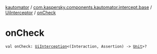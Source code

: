 [kautomator](../../index.md) / [com.kaspersky.components.kautomator.intercept.base](../index.md) / [UiInterceptor](index.md) / [onCheck](./on-check.md)

# onCheck

`val onCheck: `[`UiInterception`](../-ui-interception/index.md)`<(Interaction, Assertion) -> `[`Unit`](https://kotlinlang.org/api/latest/jvm/stdlib/kotlin/-unit/index.html)`>?`
